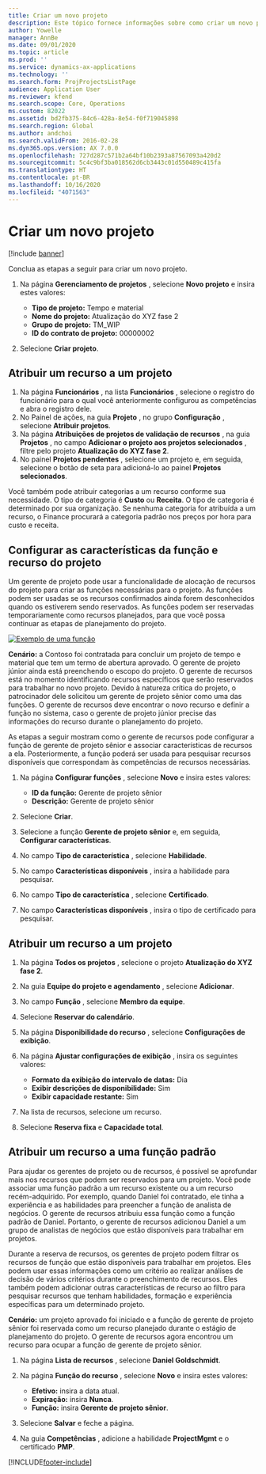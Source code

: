 ```yaml
---
title: Criar um novo projeto
description: Este tópico fornece informações sobre como criar um novo projeto.
author: Yowelle
manager: AnnBe
ms.date: 09/01/2020
ms.topic: article
ms.prod: ''
ms.service: dynamics-ax-applications
ms.technology: ''
ms.search.form: ProjProjectsListPage
audience: Application User
ms.reviewer: kfend
ms.search.scope: Core, Operations
ms.custom: 82022
ms.assetid: bd2fb375-84c6-428a-8e54-f0f719045898
ms.search.region: Global
ms.author: andchoi
ms.search.validFrom: 2016-02-28
ms.dyn365.ops.version: AX 7.0.0
ms.openlocfilehash: 727d287c571b2a64bf10b2393a87567093a420d2
ms.sourcegitcommit: 5c4c9bf3ba018562d6cb3443c01d550489c415fa
ms.translationtype: HT
ms.contentlocale: pt-BR
ms.lasthandoff: 10/16/2020
ms.locfileid: "4071563"
---
```

# <a name="create-a-new-project"></a>Criar um novo projeto

[!include [banner](../includes/banner.md)]

Conclua as etapas a seguir para criar um novo projeto.

1. Na página **Gerenciamento de projetos** , selecione **Novo projeto** e insira estes valores:

    - **Tipo de projeto:** Tempo e material
    - **Nome do projeto:** Atualização do XYZ fase 2
    - **Grupo de projeto:** TM\_WIP
    - **ID do contrato de projeto:** 00000002

2. Selecione **Criar projeto**.

## <a name="assign-a-resource-to-a-project"></a>Atribuir um recurso a um projeto

1. Na página **Funcionários** , na lista **Funcionários** , selecione o registro do funcionário para o qual você anteriormente configurou as competências e abra o registro dele.
2. No Painel de ações, na guia **Projeto** , no grupo **Configuração** , selecione **Atribuir projetos**.
3. Na página **Atribuições de projetos de validação de recursos** , na guia **Projetos** , no campo **Adicionar o projeto aos projetos selecionados** , filtre pelo projeto **Atualização do XYZ fase 2**.
4. No painel **Projetos pendentes** , selecione um projeto e, em seguida, selecione o botão de seta para adicioná-lo ao painel **Projetos selecionados**.

Você também pode atribuir categorias a um recurso conforme sua necessidade. O tipo de categoria é **Custo** ou **Receita**. O tipo de categoria é determinado por sua organização. Se nenhuma categoria for atribuída a um recurso, o Finance procurará a categoria padrão nos preços por hora para custo e receita.

## <a name="set-up-project-resource-and-role-characteristics"></a>Configurar as características da função e recurso do projeto

Um gerente de projeto pode usar a funcionalidade de alocação de recursos do projeto para criar as funções necessárias para o projeto. As funções podem ser usadas se os recursos confirmados ainda forem desconhecidos quando os estiverem sendo reservados. As funções podem ser reservadas temporariamente como recursos planejados, para que você possa continuar as etapas de planejamento do projeto.

[![Exemplo de uma função](./media/projectresourcing05.jpg)](./media/projectresourcing05.jpg) 

**Cenário:** a Contoso foi contratada para concluir um projeto de tempo e material que tem um termo de abertura aprovado. O gerente de projeto júnior ainda está preenchendo o escopo do projeto. O gerente de recursos está no momento identificando recursos específicos que serão reservados para trabalhar no novo projeto. Devido à natureza crítica do projeto, o patrocinador dele solicitou um gerente de projeto sênior como uma das funções. O gerente de recursos deve encontrar o novo recurso e definir a função no sistema, caso o gerente de projeto júnior precise das informações do recurso durante o planejamento do projeto.

As etapas a seguir mostram como o gerente de recursos pode configurar a função de gerente de projeto sênior e associar características de recursos a ela. Posteriormente, a função poderá ser usada para pesquisar recursos disponíveis que correspondam às competências de recursos necessárias.

1. Na página **Configurar funções** , selecione **Novo** e insira estes valores:

    - **ID da função:** Gerente de projeto sênior
    - **Descrição:** Gerente de projeto sênior

2. Selecione **Criar**.
3. Selecione a função **Gerente de projeto sênior** e, em seguida, **Configurar características**.
4. No campo **Tipo de característica** , selecione **Habilidade**.
5. No campo **Características disponíveis** , insira a habilidade para pesquisar.
6. No campo **Tipo de característica** , selecione **Certificado**.
7. No campo **Características disponíveis** , insira o tipo de certificado para pesquisar.

## <a name="assign-a-project-resource-to-a-project"></a>Atribuir um recurso a um projeto

1. Na página **Todos os projetos** , selecione o projeto **Atualização do XYZ fase 2**.
2. Na guia **Equipe do projeto e agendamento** , selecione **Adicionar**.
3. No campo **Função** , selecione **Membro da equipe**.
4. Selecione **Reservar do calendário**.
5. Na página **Disponibilidade do recurso** , selecione **Configurações de exibição**.
6. Na página **Ajustar configurações de exibição** , insira os seguintes valores:

    - **Formato da exibição do intervalo de datas:** Dia
    - **Exibir descrições de disponibilidade:** Sim
    - **Exibir capacidade restante:** Sim

7. Na lista de recursos, selecione um recurso.
8. Selecione **Reserva fixa** e **Capacidade total**.

## <a name="assign-a-resource-to-a-default-role"></a>Atribuir um recurso a uma função padrão

Para ajudar os gerentes de projeto ou de recursos, é possível se aprofundar mais nos recursos que podem ser reservados para um projeto. Você pode associar uma função padrão a um recurso existente ou a um recurso recém-adquirido. Por exemplo, quando Daniel foi contratado, ele tinha a experiência e as habilidades para preencher a função de analista de negócios. O gerente de recursos atribuiu essa função como a função padrão de Daniel. Portanto, o gerente de recursos adicionou Daniel a um grupo de analistas de negócios que estão disponíveis para trabalhar em projetos.

Durante a reserva de recursos, os gerentes de projeto podem filtrar os recursos de função que estão disponíveis para trabalhar em projetos. Eles podem usar essas informações como um critério ao realizar análises de decisão de vários critérios durante o preenchimento de recursos. Eles também podem adicionar outras características de recurso ao filtro para pesquisar recursos que tenham habilidades, formação e experiência específicas para um determinado projeto.

**Cenário:** um projeto aprovado foi iniciado e a função de gerente de projeto sênior foi reservada como um recurso planejado durante o estágio de planejamento do projeto. O gerente de recursos agora encontrou um recurso para ocupar a função de gerente de projeto sênior.

1. Na página **Lista de recursos** , selecione **Daniel Goldschmidt**.
2. Na página **Função do recurso** , selecione **Novo** e insira estes valores:

    - **Efetivo:** insira a data atual.
    - **Expiração:** insira **Nunca**.
    - **Função:** insira **Gerente de projeto sênior**.

3. Selecione **Salvar** e feche a página.
4. Na guia **Competências** , adicione a habilidade **ProjectMgmt** e o certificado **PMP**.


[!INCLUDE[footer-include](../includes/footer-banner.md)]